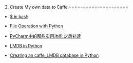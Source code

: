 02. Create My own data to Caffe
=====================
* [$ in bash](http://dadekey.blog.51cto.com/107327/119938/)

* [File Operation with Python](http://blog.csdn.net/longshen747/article/details/17194259)

* [PyCharm中的那些实用功能 之后补读](http://blog.jobbole.com/51498/)

* [LMDB in Python](https://lmdb.readthedocs.org/en/release/#iterators) 
* [Creating an caffe_LMDB database in Python](http://deepdish.io/)
